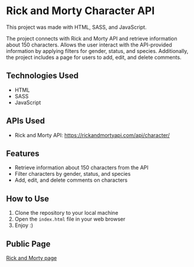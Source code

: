 # Rick and Morty Character API

This project was made with HTML, SASS, and JavaScript.

The project connects with Rick and Morty API and retrieve information about 150 characters. Allows the user interact with the API-provided information by applying filters for gender, status, and species. Additionally, the project includes a page for users to add, edit, and delete comments.

## Technologies Used

- HTML
- SASS
- JavaScript

## APIs Used

- Rick and Morty API: https://rickandmortyapi.com/api/character/

## Features

- Retrieve information about 150 characters from the API
- Filter characters by gender, status, and species
- Add, edit, and delete comments on characters

## How to Use

1. Clone the repository to your local machine
2. Open the `index.html` file in your web browser
3. Enjoy :)

## Public Page

<a href="https://babaquero07.github.io/taller-unidad-1-2/" target="_blank">Rick and Morty page</a>
